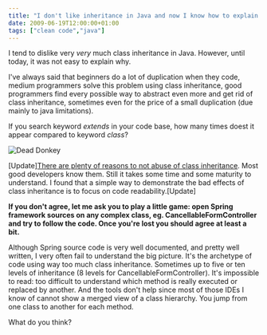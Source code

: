 ```yaml
---
title: "I don't like inheritance in Java and now I know how to explain why"
date: 2009-06-19T12:00:00+01:00
tags: ["clean code","java"]
---
```


I tend to dislike very <em>very</em> much class inheritance in Java. However, until today, it was not easy to explain why.

I've always said that beginners do a lot of duplication when they code, medium programmers solve this problem using class inheritance, good programmers find every possible way to abstract even more and get rid of class inheritance, sometimes even for the price of a small duplication (due mainly to java limitations).

If you search keyword <em>extends</em> in your code base, how many times doest it appear compared to keyword <em>class</em>?

![Dead Donkey](/images/floral_matryoshka_set_11-300x225.jpg#center)

[Update]<a href="http://www.javaworld.com/javaworld/jw-08-2003/jw-0801-toolbox.html">There are plenty of reasons to not abuse of class inheritance</a>. Most good developers know them. Still it takes some time and some maturity to understand. I found that a simple way to demonstrate the bad effects of class inheritance is to focus on code readability.[Update]

<strong>If you don't agree, let me ask you to play a little game: open Spring framework sources on any complex class, eg. CancellableFormController and try to follow the code. Once you're lost you should agree at least a bit.</strong>

Although Spring source code is very well documented, and pretty well written, I very often fail to understand the big picture. It's the archetype of code using way too much class inheritance. Sometimes up to five or ten levels of inheritance (8 levels for CancellableFormController). It's impossible to read: too difficult to understand which method is really executed or replaced by another. And the tools don't help since most of those IDEs I know of cannot show a merged view of a class hierarchy. You jump from one class to another for each method.

What do you think?
